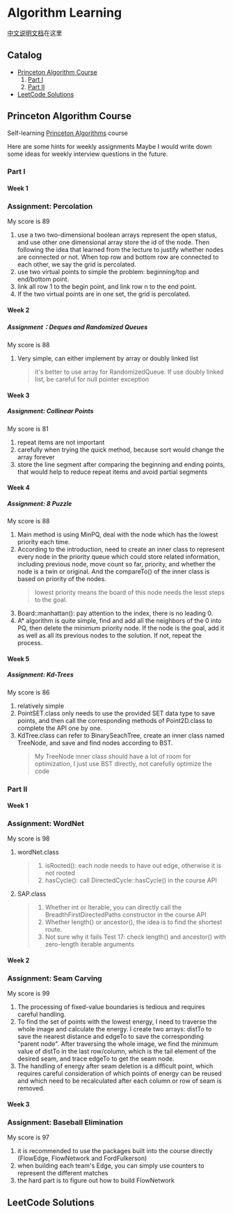# Algorithm Learning
[中文说明文档](https://github.com/yogggithub/algorithm/blob/master/README_ZH_CN.md)在这里

## Catalog
- [Princeton Algorithm Course](#princetonalgorithmcourse)
  1. [Part I](#parti)
  2. [Part II](#partii) 
- [LeetCode Solutions](#leetCodesolution)


## Princeton Algorithm Course
Self-learning [Princeton Algorithms](https://www.coursera.org/learn/algorithms-part1/home/welcome) course

Here are some hints for weekly assignments
Maybe I would write down some ideas for weekly interview questions in the future.

### Part I

#### Week 1

### Assignment: Percolation
My score is 89

1. use a two two-dimensional boolean arrays represent the open status, and use other one dimensional array store the id of the node. Then following the idea that learned from the lecture to justify whether nodes are connected or not. When top row and bottom row are connected to each other, we say the grid is percolated.
2. use two virtual points to simple the problem: beginning/top and end/bottom point.
3. link all row 1 to the begin point, and link row n to the end point.
4. If the two virtual points are in one set, the grid is percolated.


#### Week 2

##### Assignment：Deques and Randomized Queues
My score is 88

1. Very simple, can either implement by array or doubly linked list
   > it's better to use array for RandomizedQueue. If use doubly linked list, be careful for null pointer exception


#### Week 3

##### Assignment: Collinear Points
My score is 81

1. repeat items are not important
2. carefully when trying the quick method, because sort would change the array forever
3. store the line segment after comparing the beginning and ending points, that would help to reduce repeat items and avoid partial segments


#### Week 4

##### Assignment: 8 Puzzle
My score is 88

1. Main method is using MinPQ, deal with the node which has the lowest priority each time.
2. According to the introduction, need to create an inner class to represent every node in the priority queue which could store related information, including previous node, move count so far, priority, and whether the node is a twin or original. And the compareTo() of the inner class is based on priority of the nodes.
   > lowest priority means the board of this node needs the lesst steps to the goal.
3. Board::manhattan(): pay attention to the index, there is no leading 0.
4. A* algorithm is quite simple, find and add all the neighbors of the 0 into PQ, then delete the minimum priority node. If the node is the goal, add it as well as all its previous nodes to the solution. If not, repeat the process.


#### Week 5

##### Assignment: Kd-Trees
My score is 86
1. relatively simple
2. PointSET.class only needs to use the provided SET data type to save points, and then call the corresponding methods of Point2D.class to complete the API one by one.
3. KdTree.class can refer to BinarySeachTree, create an inner class named TreeNode, and save and find nodes according to BST.
   > My TreeNode inner class should have a lot of room for optimization, I just use BST directly, not carefully optimize the code


### Part II

#### Week 1

### Assignment: WordNet
My score is 98

1. wordNet.class
   > 1. isRooted(): each node needs to have out edge, otherwise it is not rooted
   > 2. hasCycle(): call DirectedCycle::hasCycle() in the course API
2. SAP.class
   > 1. Whether int or Iterable, you can directly call the BreadthFirstDirectedPaths constructor in the course API
   > 2. Whether length() or ancestor(), the idea is to find the shortest route.
   > 3. Not sure why it fails Test 17: check length() and ancestor() with zero-length iterable arguments

#### Week 2

### Assignment: Seam Carving
My score is 99

1. The processing of fixed-value boundaries is tedious and requires careful handling.
1. To find the set of points with the lowest energy, I need to traverse the whole image and calculate the energy. I create two arrays: distTo to save the nearest distance and edgeTo to save the corresponding "parent node". After traversing the whole image, we find the minimum value of distTo in the last row/column, which is the tail element of the desired seam, and trace edgeTo to get the seam node.
1. The handling of energy after seam deletion is a difficult point, which requires careful consideration of which points of energy can be reused and which need to be recalculated after each column or row of seam is removed.

#### Week 3

### Assignment: Baseball Elimination
My score is 97

1. it is recommended to use the packages built into the course directly (FlowEdge, FlowNetwork and FordFulkerson)
2. when building each team's Edge, you can simply use counters to represent the different matches
3. the hard part is to figure out how to build FlowNetwork

## LeetCode Solutions
